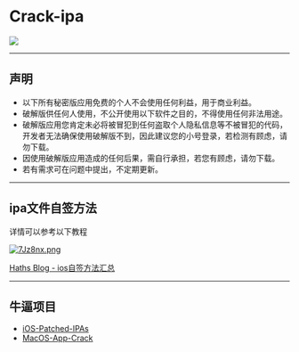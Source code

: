 # Crack-ipa

![](https://camo.githubusercontent.com/d998c970a628f86b446487030e585281867ffe4c9971cff1693b772c493b4470/687474703a2f2f696d672e736869656c64732e696f2f636f636f61706f64732f702f5a585461626c65566965772e7376673f7374796c653d666c6174)

---

## 声明

- 以下所有秘密版应用免费的个人不会使用任何利益，用于商业利益。
- 破解版供任何人使用，不公开使用以下软件之目的，不得使用任何非法用途。
- 破解版应用您肯定未必将被冒犯到任何盗取个人隐私信息等不被冒犯的代码，开发者无法确保使用破解版不到，因此建议您的小号登录，若检测有顾虑，请勿下载。
- 因使用破解版应用造成的任何后果，需自行承担，若您有顾虑，请勿下载。
- 若有需求可在问题中提出，不定期更新。

---

## ipa文件自签方法

详情可以参考以下教程

[![7Jz8nx.png](https://s4.ax1x.com/2022/01/15/7Jz8nx.png)]()

[Haths Blog - ios自签方法汇总](https://blog.haths.net/146/)

---
## 牛逼项目
- [iOS-Patched-IPAs](https://github.com/Netskao/iOS-Patched-IPAs)
- [MacOS-App-Crack](https://github.com/xcanwin/MacOS-App-Crack)
